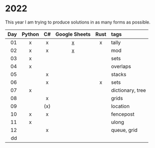 # 2022

This year I am trying to produce solutions in as many forms as possible.

| Day  | Python | C# | Google Sheets | Rust | tags |
| ---: | :---: | :---: | :---: | :---: | :--- |
| 01 | x | x | [x](https://docs.google.com/spreadsheets/d/1A3AlJY_0iCw3k8Y6ebCpXhqPnRUh4Q6y5vqq1jE9N1g/edit?usp=sharing) | x | tally |
| 02 | x | x | [x](https://docs.google.com/spreadsheets/d/1Ga3G9f6l-dML8ZRT6z_GnSjO_K4JcxMCVQu-CBGHXEQ/edit?usp=share_link) | | mod |
| 03 | x |   |   |   | sets |
| 04 | x |   |   |   | overlaps |
| 05 |   | x |   |   | stacks |
| 06 |   | x |   | x | sets |
| 07 | x |   |   |   | dictionary, tree |
| 08 |   | x |   |   | grids |
| 09 |   | (x) |   |   | location |
| 10 | x | x |   |   | fencepost |
| 11 | x |   |   |   | ulong |
| 12 |   | x |   |   | queue, grid |
| dd |   |   |   |   |  |

